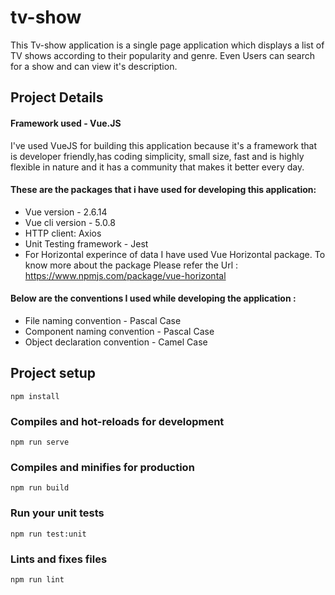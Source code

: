 # tv-show

This Tv-show application is a single page application which displays a list of TV shows according to their popularity and genre. Even Users can search for a show and can view it's description.


## Project Details

#### Framework used - Vue.JS

I've used VueJS for building this application because it's a framework that is developer friendly,has coding simplicity, small size, fast and is highly flexible in nature and it has a community that makes it better every day.

#### These are the packages that i have used for developing this application:

* Vue version - 2.6.14
* Vue cli version - 5.0.8
* HTTP client: Axios
* Unit Testing framework - Jest
* For Horizontal experince of data I have used Vue Horizontal package.
  To know more about the package Please refer the Url : https://www.npmjs.com/package/vue-horizontal

#### Below are the conventions I used while developing the application :

* File naming convention - Pascal Case
* Component naming convention - Pascal Case
* Object declaration convention - Camel Case


## Project setup
```
npm install
```

### Compiles and hot-reloads for development
```
npm run serve
```

### Compiles and minifies for production
```
npm run build
```

### Run your unit tests
```
npm run test:unit
```

### Lints and fixes files
```
npm run lint
```
